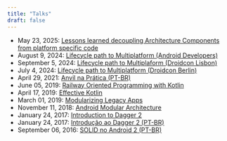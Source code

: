 ```yaml
---
title: "Talks"
draft: false
---
```


- May 23, 2025: [Lessons learned decoupling Architecture Components from platform specific code](https://youtu.be/jDz_yNZkEzk)
- August 9, 2024: [Lifecycle path to Multiplatform (Android Developers)](https://www.youtube.com/watch?v=k1PIzEIO6jo)
- September 5, 2024: [Lifecycle path to Multiplaform (Droidcon Lisbon)](https://youtu.be/Fd7jJaMN968)
- July 4, 2024: [Lifecycle path to Multiplatform (Droidcon Berlin)](https://www.droidcon.com/2024/08/30/androidx-lifecycles-path-to-multiplatform)
- April 29, 2021: [Anvil na Prática (PT-BR)](https://www.youtube.com/watch?v=AVZlStXTJJg)
- June 05, 2019: [Railway Oriented Programming with Kotlin](https://speakerdeck.com/marcellogalhardo/railway-oriented-programming-with-kotlin)
- April 17, 2019: [Effective Kotlin](https://speakerdeck.com/marcellogalhardo/effective-kotlin)
- March 01, 2019: [Modularizing Legacy Apps](https://speakerdeck.com/marcellogalhardo/modularizing-legacy-apps)
- November 11, 2018: [Android Modular Architecture](https://speakerdeck.com/marcellogalhardo/android-modular-architecture)
- January 24, 2017: [Introduction to Dagger 2](https://speakerdeck.com/marcellogalhardo/introduction-to-dagger-2)
- January 24, 2017: [Introdução ao Dagger 2 (PT-BR)](https://speakerdeck.com/marcellogalhardo/introducao-ao-dagger-2)
- September 06, 2016: [SOLID no Android 2 (PT-BR)](https://speakerdeck.com/marcellogalhardo/solid-no-desenvolvimento-android)
